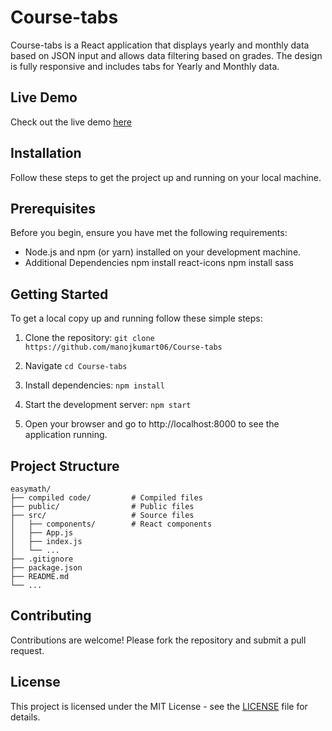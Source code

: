 # Course-tabs

Course-tabs is a React application that displays yearly and monthly data based on JSON input and allows data filtering based on grades. The design is fully responsive and includes tabs for Yearly and Monthly data.

## Live Demo

Check out the live demo [here](#) 

## Installation

Follow these steps to get the project up and running on your local machine.

## Prerequisites

Before you begin, ensure you have met the following requirements:

- Node.js and npm (or yarn) installed on your development machine.
- Additional Dependencies
    npm install react-icons
    npm install sass


## Getting Started

To get a local copy up and running follow these simple steps:

1. Clone the repository:
   `git clone https://github.com/manojkumart06/Course-tabs`
    
2. Navigate 
   `cd Course-tabs`
  
3. Install dependencies:
   `npm install`

4. Start the development server:
  `npm start`
  
5. Open your browser and go to http://localhost:8000 to see the application running.

## Project Structure
    easymath/
    ├── compiled code/         # Compiled files
    ├── public/                # Public files
    ├── src/                   # Source files
    │   ├── components/        # React components
    │   ├── App.js
    │   ├── index.js
    │   └── ...
    ├── .gitignore
    ├── package.json
    ├── README.md
    └── ...

## Contributing
Contributions are welcome! Please fork the repository and submit a pull request.

## License
This project is licensed under the MIT License - see the [LICENSE](LICENSE) file for details.


